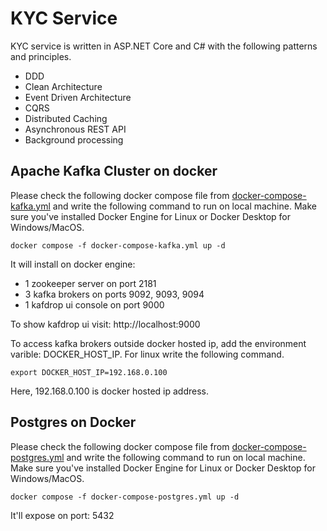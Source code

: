 # KYC Service
KYC service is written in ASP.NET Core and C# with the following patterns and principles.
- DDD
- Clean Architecture
- Event Driven Architecture
- CQRS
- Distributed Caching
- Asynchronous REST API
- Background processing

## Apache Kafka Cluster on docker
Please check the following docker compose file from [docker-compose-kafka.yml](https://github.com/rabbicse/aspdotnetcore-ddd-cleanarchitecture-microservices/blob/master/src/microservices/KYC/docker-composes/docker-compose-kafka.yml) 
and write the following command to run on local machine. Make sure you've installed Docker Engine for Linux or Docker Desktop for Windows/MacOS.

```
docker compose -f docker-compose-kafka.yml up -d
```

It will install on docker engine:
- 1 zookeeper server on port 2181
- 3 kafka brokers on ports 9092, 9093, 9094
- 1 kafdrop ui console on port 9000

To show kafdrop ui visit: http://localhost:9000

To access kafka brokers outside docker hosted ip, add the environment varible: DOCKER_HOST_IP. For linux write the following command.

```
export DOCKER_HOST_IP=192.168.0.100
```

Here, 192.168.0.100 is docker hosted ip address.

## Postgres on Docker
Please check the following docker compose file from [docker-compose-postgres.yml](https://github.com/rabbicse/aspdotnetcore-ddd-cleanarchitecture-microservices/blob/master/src/microservices/KYC/docker-composes/docker-compose-postgres.yml) 
and write the following command to run on local machine. Make sure you've installed Docker Engine for Linux or Docker Desktop for Windows/MacOS.

```
docker compose -f docker-compose-postgres.yml up -d
```
It'll expose on port: 5432

